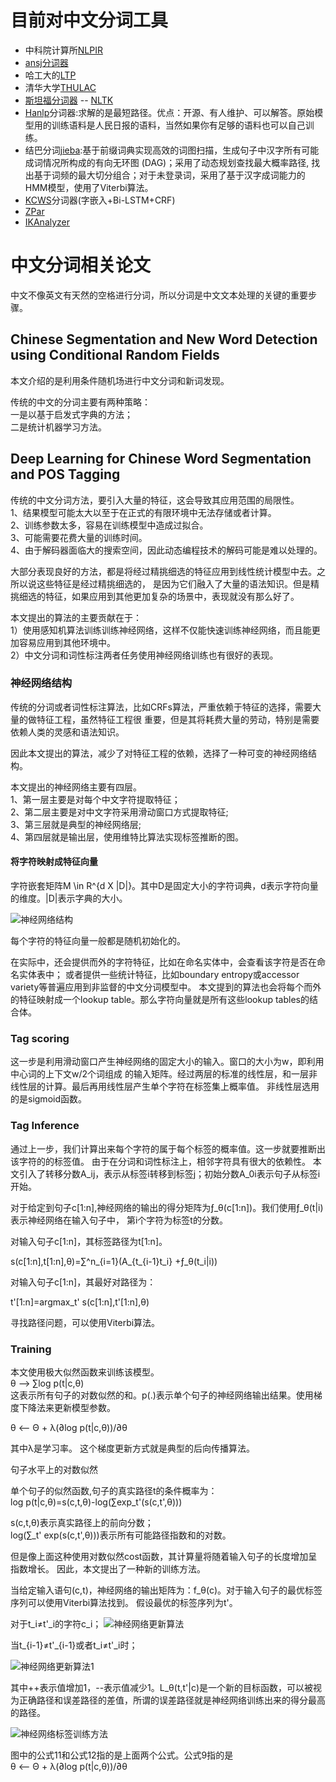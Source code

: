 # 目前对中文分词工具
- 中科院计算所[NLPIR](https://link.zhihu.com/?target=http%3A//ictclas.nlpir.org/nlpir/)
- [ansj分词器](https://github.com/NLPchina/ansj_seg)
- 哈工大的[LTP](https://github.com/HIT-SCIR/ltp)
- 清华大学[THULAC](https://github.com/thunlp/THULAC)
- [斯坦福分词器](https://nlp.stanford.edu/software/segmenter.shtml) -- [NLTK](https://github.com/nltk/nltk)
- [Hanlp](https://github.com/hankcs/HanLP)分词器:求解的是最短路径。优点：开源、有人维护、可以解答。原始模型用的训练语料是人民日报的语料，当然如果你有足够的语料也可以自己训练。
- 结巴分词[jieba](https://github.com/yanyiwu/cppjieba):基于前缀词典实现高效的词图扫描，生成句子中汉字所有可能成词情况所构成的有向无环图 (DAG)；采用了动态规划查找最大概率路径, 找出基于词频的最大切分组合；对于未登录词，采用了基于汉字成词能力的HMM模型，使用了Viterbi算法。
- [KCWS](https://github.com/koth/kcws)分词器(字嵌入+Bi-LSTM+CRF)
- [ZPar](https://github.com/frcchang/zpar/releases)
- [IKAnalyzer](https://github.com/wks/ik-analyzer)


# 中文分词相关论文
中文不像英文有天然的空格进行分词，所以分词是中文文本处理的关键的重要步骤。

## Chinese Segmentation and New Word Detection using Conditional Random Fields
本文介绍的是利用条件随机场进行中文分词和新词发现。

传统的中文的分词主要有两种策略：\
一是以基于启发式字典的方法；\
二是统计机器学习方法。





## Deep Learning for Chinese Word Segmentation and POS Tagging

传统的中文分词方法，要引入大量的特征，这会导致其应用范围的局限性。\
1、结果模型可能太大以至于在正式的有限环境中无法存储或者计算。\
2、训练参数太多，容易在训练模型中造成过拟合。\
3、可能需要花费大量的训练时间。\
4、由于解码器面临大的搜索空间，因此动态编程技术的解码可能是难以处理的。

大部分表现良好的方法，都是将经过精挑细选的特征应用到线性统计模型中去。之所以说这些特征是经过精挑细选的，
是因为它们融入了大量的语法知识。但是精挑细选的特征，如果应用到其他更加复杂的场景中，表现就没有那么好了。

本文提出的算法的主要贡献在于：\
1）使用感知机算法训练训练神经网络，这样不仅能快速训练神经网络，而且能更加容易应用到其他环境中。\
2）中文分词和词性标注两者任务使用神经网络训练也有很好的表现。

### 神经网络结构
传统的分词或者词性标注算法，比如CRFs算法，严重依赖于特征的选择，需要大量的做特征工程，虽然特征工程很
重要，但是其将耗费大量的劳动，特别是需要依赖人类的灵感和语法知识。

因此本文提出的算法，减少了对特征工程的依赖，选择了一种可变的神经网络结构。

本文提出的神经网络主要有四层。\
1、第一层主要是对每个中文字符提取特征；\
2、第二层主要是对中文字符采用滑动窗口方式提取特征;\
3、第三层就是典型的神经网络层;\
4、第四层就是输出层，使用维特比算法实现标签推断的图。

#### 将字符映射成特征向量
字符嵌套矩阵M \in R^\{d X |D|\}。其中D是固定大小的字符词典，d表示字符向量的维度。|D|表示字典的大小。

![神经网络结构](images/神经网络结构.png)

每个字符的特征向量一般都是随机初始化的。

在实际中，还会提供而外的字符特征，比如在命名实体中，会查看该字符是否在命名实体表中；
或者提供一些统计特征，比如boundary entropy或accessor variety等普遍应用到非监督的中文分词模型中。
本文提到的算法也会将每个而外的特征映射成一个lookup table。那么字符向量就是所有这些lookup tables的结合体。

### Tag scoring

这一步是利用滑动窗口产生神经网络的固定大小的输入。窗口的大小为w，即利用中心词的上下文w/2个词组成
的输入矩阵。经过两层的标准的线性层，和一层非线性层的计算。最后再用线性层产生单个字符在标签集上概率值。
非线性层选用的是sigmoid函数。

### Tag Inference

通过上一步，我们计算出来每个字符的属于每个标签的概率值。这一步就要推断出该字符的的标签值。
由于在分词和词性标注上，相邻字符具有很大的依赖性。
本文引入了转移分数A_ij，表示从标签i转移到标签j；初始分数A_0i表示句子从标签i开始。

对于给定到句子c[1:n],神经网络的输出的得分矩阵为ƒ_θ(c[1:n])。我们使用ƒ_θ(t|i)表示神经网络在输入句子中，
第i个字符为标签t的分数。

对输入句子c[1:n]，其标签路径为t[1:n]。

s(c[1:n],t[1:n],θ)=∑^n_\{i=1}(A_\{t_\{i-1}t_i} +ƒ_θ(t_i|i))

对输入句子c[1:n]，其最好对路径为：

t'[1:n]=argmax_t' s(c[1:n],t'[1:n],θ)

寻找路径问题，可以使用Viterbi算法。

### Training

本文使用极大似然函数来训练该模型。\
θ --> ∑log p(t|c,θ)\
这表示所有句子的对数似然的和。p(.)表示单个句子的神经网络输出结果。使用梯度下降法来更新模型参数。

θ <-- Θ + λ(∂log p(t|c,θ))/∂θ

其中λ是学习率。
这个梯度更新方式就是典型的后向传播算法。

句子水平上的对数似然

单个句子的似然函数,句子的真实路径t的条件概率为：\
log p(t|c,θ)=s(c,t,θ)-log(∑exp_t'(s(c,t',θ)))

s(c,t,θ)表示真实路径上的前向分数；\
log(∑_t' exp(s(c,t',θ)))表示所有可能路径指数和的对数。

但是像上面这种使用对数似然cost函数，其计算量将随着输入句子的长度增加呈指数增长。
因此，本文提出了一种新的训练方法。

当给定输入语句(c,t)，神经网络的输出矩阵为：f_θ(c)。对于输入句子的最优标签序列可以使用Viterbi算法找到。
假设最优的标签序列为t'。

对于t_i≠t'_i的字符c_i；
![神经网络更新算法](images/神经网络更新算法.png)

当t_\{i-1}≠t'_\{i-1}或者t_i≠t'_i时；

![神经网络更新算法1](images/神经网络更新算法1.png)

其中++表示值增加1，--表示值减少1。L_θ(t,t'|c)是一个新的目标函数，可以被视为正确路径和误差路径的差值，所谓的误差路径就是神经网络训练出来的得分最高的路径。

![神经网络标签训练方法](images/神经网络标签训练方法.png)

图中的公式11和公式12指的是上面两个公式。公式9指的是\
θ <-- Θ + λ(∂log p(t|c,θ))/∂θ



